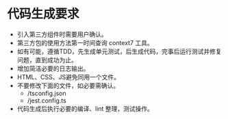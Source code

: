 # 代码生成要求

- 引入第三方组件时需要用户确认。
- 第三方包的使用方法第一时间查询 context7 工具。
- 如有可能，遵循TDD，先生成单元测试，后生成代码，完事后运行测试并修复问题，直到成功为止。
- 增加简洁必要的日志输出。
- HTML、CSS、JS避免同用一个文件。
- 不要修改下面的文件，如必要需确认。
  - /tsconfig.json
  - /jest.config.ts
- 代码生成后执行必要的编译、lint 整理，测试操作。